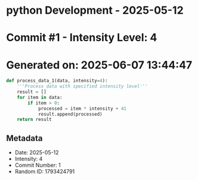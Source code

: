 ﻿# python Development - 2025-05-12
# Commit #1 - Intensity Level: 4
# Generated on: 2025-06-07 13:44:47
```python
def process_data_1(data, intensity=4):
    '''Process data with specified intensity level'''
    result = []
    for item in data:
        if item > 0:
            processed = item * intensity + 41
            result.append(processed)
    return result
```
## Metadata
- Date: 2025-05-12
- Intensity: 4
- Commit Number: 1
- Random ID: 1793424791
